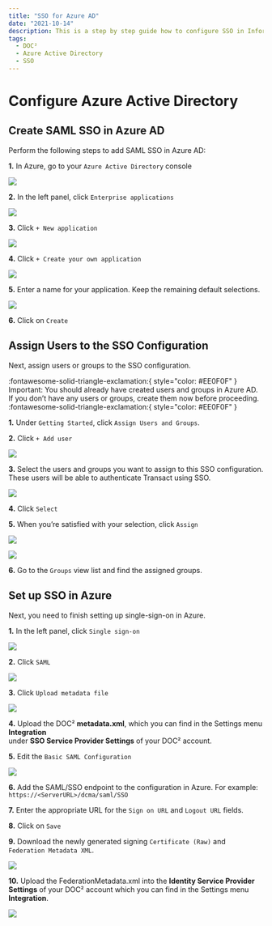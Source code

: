 ```yaml
---
title: "SSO for Azure AD"
date: "2021-10-14"
description: This is a step by step guide how to configure SSO in Infor Cloud. Starting with the prerequisites, getting access to the cloud and checking it to add a new service provider.
tags:
  - DOC²
  - Azure Active Directory
  - SSO
---
```


# Configure Azure Active Directory

## Create SAML SSO in Azure AD

Perform the following steps to add SAML SSO in Azure AD:

**1.** In Azure, go to your `Azure Active Directory` console

![](/_images/doc2/SSO/Azure_1.png)



**2.** In the left panel, click `Enterprise applications`

![](/_images/doc2/SSO/Azure_2.png)



**3.** Click `+ New application`

![](/_images/doc2/SSO/Azure_3.png)



**4.** Click `+ Create your own application`

![](/_images/doc2/SSO/Azure_4.png)



**5.** Enter a name for your application. Keep the remaining default selections.

![](/_images/doc2/SSO/Azure_5.png)



**6.** Click on `Create`


## Assign Users to the SSO Configuration

Next, assign users or groups to the SSO configuration.

:fontawesome-solid-triangle-exclamation:{ style="color: #EE0F0F" }
Important: You should already have created users and groups in Azure AD. If you don’t have any users or groups, create them now before proceeding.
:fontawesome-solid-triangle-exclamation:{ style="color: #EE0F0F" }

**1.** Under `Getting Started`, click `Assign Users and Groups`.


**2.** Click `+ Add user`

![](/_images/doc2/SSO/Azure_6.png)


**3.** Select the users and groups you want to assign to this SSO configuration. These users will be able to authenticate Transact using SSO.

![](/_images/doc2/SSO/Azure_7.png)
            


**4.** Click `Select`


**5.** When you’re satisfied with your selection, click `Assign`

![](/_images/doc2/SSO/Azure_8.png)
                
![](/_images/doc2/SSO/Azure_9.png)




**6.** Go to the `Groups` view list and find the assigned groups.



## Set up SSO in Azure

Next, you need to finish setting up single-sign-on in Azure.

**1.** In the left panel, click `Single sign-on`

![](/_images/doc2/SSO/Azure_10.png)
            


**2.** Click `SAML`

![](/_images/doc2/SSO/Azure_11.png)
            


**3.** Click `Upload metadata file`

![](/_images/doc2/SSO/Azure_12.png)
            


**4.** Upload the DOC² **metadata.xml**, which you can find in the Settings menu **Integration**<br> under **SSO Service Provider Settings** of your DOC² account.



**5.** Edit the `Basic SAML Configuration`

![](/_images/doc2/SSO/Azure_13.png)



**6.** Add the SAML/SSO endpoint to the configuration in Azure. For example: 
    ```
    https://<ServerURL>/dcma/saml/SSO
    ```
            


**7.** Enter the appropriate URL for the `Sign on URL` and `Logout URL` fields.



**8.** Click on `Save`



**9.** Download the newly generated signing `Certificate (Raw)` and `Federation Metadata XML`.

![](/_images/doc2/SSO/Azure_14.png)



**10.** Upload the FederationMetadata.xml into the **Identity Service Provider Settings** of your DOC² account which you can find in the Settings menu **Integration**.

![](/_images/doc2/SSO/Azure_15.png)






